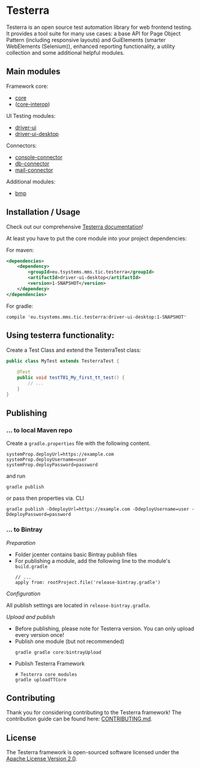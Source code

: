 # Testerra
Testerra is an open source test automation library for web frontend testing. It provides a tool suite for many use cases: 
a base API for Page Object Pattern (including responsive layouts) and GuiElements (smarter WebElements (Selenium)), 
enhanced reporting functionality, a utility collection and some additional helpful modules.

## Main modules

Framework core:
* [core](core/README.md)
* ([core-interop](core-interop/README.md))

UI Testing modules:
* [driver-ui](driver-ui/README.md)
* [driver-ui-desktop](driver-ui-desktop/README.md)

Connectors:
* [console-connector](console-connector/README.md)
* [db-connector](db-connector/README.md)
* [mail-connector](mail-connector/README.md)

Additional modules:
* [bmp](bmp/README.md)

## Installation / Usage

Check out our comprehensive [Testerra documentation](https://tapas-docs.s3.eu-central-1.amazonaws.com/testerra/latest/index.html)!

At least you have to put the core module into your project dependencies:

For maven:

```xml
<dependencies>
    <dependency>
        <groupId>eu.tsystems.mms.tic.testerra</groupId>
        <artifactId>driver-ui-desktop</artifactId>
        <version>1-SNAPSHOT</version>
    </dependecy>
</dependencies>
```

For gradle:
```text
compile 'eu.tsystems.mms.tic.testerra:driver-ui-desktop:1-SNAPSHOT'
```

## Using testerra functionality:

Create a Test Class and extend the TesterraTest class:

```java
public class MyTest extends TesterraTest {
    
    @Test
    public void testT01_My_first_tt_test() {
        // ...
    }
}
```
## Publishing

### ... to local Maven repo

Create a `gradle.properties` file with the following content.
```properties
systemProp.deployUrl=https://example.com
systemProp.deployUsername=user
systemProp.deployPassword=password
```
and run
```shell script
gradle publish
```
or pass then properties via. CLI
```shell script
gradle publish -DdeployUrl=https://example.com -DdeployUsername=user -DdeployPassword=password
```

### ... to Bintray

_Preparation_

* Folder jcenter contains basic Bintray publish files
* For publishing a module, add the following line to the module's ``build.gradle``
  ````
  // ...
  apply from: rootProject.file('release-bintray.gradle')
  ````

_Configuration_

All publish settings are located in ``release-bintray.gradle``.


_Upload and publish_

* Before publishing, please note for Testerra version. You can only upload every version once!
* Publish one module (but not recommended)
  ````
  gradle gradle core:bintrayUpload
  ````
* Publish Testerra Framework
  ````
  # Testerra core modules
  gradle uploadTTCore
  ````

## Contributing
Thank you for considering contributing to the Testerra framework! The contribution guide can be found here: [CONTRIBUTING.md](CONTRIBUTING.md).

## License
The Testerra framework is open-sourced software licensed under the [Apache License Version 2.0](LICENSE).

